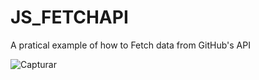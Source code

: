 # JS_FETCHAPI
A pratical example of how to Fetch data from GitHub's API

![Capturar](https://user-images.githubusercontent.com/72607039/140516638-56b33a39-5f7a-43ab-9032-49e859fd16b9.JPG)

